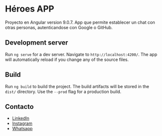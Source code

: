 # Héroes APP

Proyecto en Angular version 9.0.7.
App que permite establecer un chat con otras personas, autenticandose con Google o GitHub.

## Development server

Run `ng serve` for a dev server. Navigate to `http://localhost:4200/`. The app will automatically reload if you change any of the source files.

## Build

Run `ng build` to build the project. The build artifacts will be stored in the `dist/` directory. Use the `--prod` flag for a production build.


## Contacto

- [LinkedIn](https://www.linkedin.com/in/juancruzdillon/)
- [Instagram](https://www.instagram.com/juandillon_/)
- [Whatsapp](https://wa.link/bx59rk)
